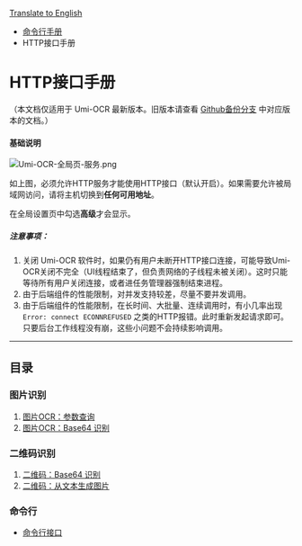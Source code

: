 [Translate to English](https://github-com.translate.goog/hiroi-sora/Umi-OCR/blob/main/docs/http/README.md?_x_tr_sl=zh-CN&_x_tr_tl=en&_x_tr_hl=en&_x_tr_pto=wapp)

- [命令行手册](../README_CLI.md)
- HTTP接口手册

# HTTP接口手册

（本文档仅适用于 Umi-OCR 最新版本。旧版本请查看 [Github备份分支](https://github.com/hiroi-sora/Umi-OCR/branches) 中对应版本的文档。）

#### 基础说明

![Umi-OCR-全局页-服务.png](https://tupian.li/images/2023/10/25/653907e9bac06.png)

如上图，必须允许HTTP服务才能使用HTTP接口（默认开启）。如果需要允许被局域网访问，请将主机切换到**任何可用地址**。

在全局设置页中勾选**高级**才会显示。

##### 注意事项：

1. 关闭 Umi-OCR 软件时，如果仍有用户未断开HTTP接口连接，可能导致Umi-OCR关闭不完全（UI线程结束了，但负责网络的子线程未被关闭）。这时只能等待所有用户关闭连接，或者进任务管理器强制结束进程。  
2. 由于后端组件的性能限制，对并发支持较差，尽量不要并发调用。
3. 由于后端组件的性能限制，在长时间、大批量、连续调用时，有小几率出现 `Error: connect ECONNREFUSED` 之类的HTTP报错。此时重新发起请求即可。只要后台工作线程没有崩，这些小问题不会持续影响调用。

---

## 目录

### 图片识别

1. [图片OCR：参数查询](api_ocr.md#/api/ocr/get_options)
2. [图片OCR：Base64 识别](api_ocr.md#/api/ocr)

### 二维码识别

1. [二维码：Base64 识别](api_qrcode.md#/api/qrcode)
2. [二维码：从文本生成图片](api_qrcode.md#/api/qrcode/text)

### 命令行

- [命令行接口](argv.md#/argv)
